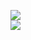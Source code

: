 [![](https://img.shields.io/badge/Made%20With-Github%20Spray-lightgrey.svg?style=for-the-badge&logo=github)](https://github.com/Annihil/github-spray#1621)  
[![](https://i.imgur.com/2DrTn0Z.gif)](https://github.com/Annihil/github-spray)